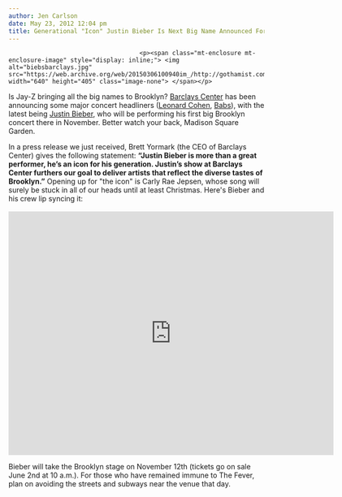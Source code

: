 ```yaml
---
author: Jen Carlson
date: May 23, 2012 12:04 pm
title: Generational "Icon" Justin Bieber Is Next Big Name Announced For Barclays Center Concert
---
```


	
										<p><span class="mt-enclosure mt-enclosure-image" style="display: inline;"> <img alt="biebsbarclays.jpg" src="https://web.archive.org/web/20150306100940im_/http://gothamist.com/attachments/arts_jen/biebsbarclays.jpg" width="640" height="405" class="image-none"> </span></p>

<p>Is Jay-Z bringing all the big names to Brooklyn? <a href="https://web.archive.org/web/20150306100940/http://gothamist.com/tags/barclayscenter">Barclays Center</a> has been announcing some major concert headliners (<a href="https://web.archive.org/web/20150306100940/http://gothamist.com/2012/05/03/leonard_cohen_to_take_his_waltz_to.php">Leonard Cohen</a>, <a href="https://web.archive.org/web/20150306100940/http://gothamist.com/2012/05/09/barbra_streisand_will_perform_at_ba.php">Babs</a>), with the latest being <a href="https://web.archive.org/web/20150306100940/http://gothamist.com/tags/justinbieber">Justin Bieber</a>, who will be performing his first big Brooklyn concert there in November. Better watch your back, Madison Square Garden. </p>

<p>In a press release we just received, Brett Yormark (the CEO of Barclays Center) gives the following statement: <strong>&#x201C;Justin Bieber is more than a great performer, he&#x2019;s an icon for his generation. Justin&#x2019;s show at Barclays Center furthers our goal to deliver artists that reflect the diverse tastes of Brooklyn.&#x201D;</strong> Opening up for &quot;the icon&quot; is Carly Rae Jepsen, whose song will surely be stuck in all of our heads until at least Christmas. Here&apos;s Bieber and his crew lip syncing it:<br>
 <br>
<iframe width="640" height="480" src="https://web.archive.org/web/20150306100940if_/http://www.youtube.com/embed/AsBsBU3vn6M" frameborder="0" allowfullscreen></iframe></p>

<p>Bieber will take the Brooklyn stage on November 12th (tickets go on sale June 2nd at 10 a.m.). For those who have remained immune to The Fever, plan on avoiding the streets and subways near the venue that day.</p>					
										
									
				